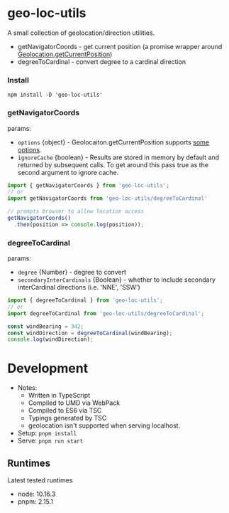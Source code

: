 # geo-loc-utils

A small collection of geolocation/direction utilities.

* getNavigatorCoords - get current position (a promise wrapper around [Geolocation.getCurrentPosition](https://developer.mozilla.org/en-US/docs/Web/API/Geolocation/getCurrentPosition))
* degreeToCardinal - convert degree to a cardinal direction

### Install

`npm install -D 'geo-loc-utils'`

### getNavigatorCoords

params:
  * `options` {object} - Geolocaiton.getCurrentPosition supports [some options](https://developer.mozilla.org/en-US/docs/Web/API/PositionOptions).
  * `ignoreCache` {boolean} - Results are stored in memory by default and returned by subsequent calls. To get around this pass true as the second argument to ignore cache.

```js
import { getNavigatorCoords } from 'geo-loc-utils';
// or
import getNavigatorCoords from 'geo-loc-utils/degreeToCardinal'

// prompts browser to allow location access
getNavigatorCoords()
  .then(position => console.log(position));
```

### degreeToCardinal

params:
 * `degree` {Number} - degree to convert
 * `secondaryInterCardinals` {Boolean} - whether to include secondary interCardinal directions (i.e. 'NNE', 'SSW')

```js
import { degreeToCardinal } from 'geo-loc-utils';
// or
import degreeToCardinal from 'geo-loc-utils/degreeToCardinal';

const windBearing = 342;
const windDirection = degreeToCardinal(windBearing);
console.log(windDirection);
```

# Development

- Notes:
  - Written in TypeScript
  - Compiled to UMD via WebPack
  - Compiled to ES6 via TSC
  - Typings generated by TSC
  - geolocation isn't supported when serving localhost.
- Setup: `pnpm install`
- Serve: `pnpm run start`

## Runtimes

Latest tested runtimes

- node: 10.16.3
- pnpm: 2.15.1
